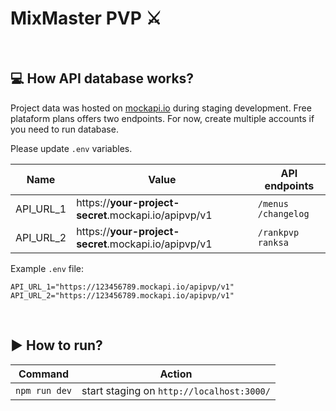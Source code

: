 # MixMaster PVP ⚔️

&nbsp;

## 💻 How API database works?

Project data was hosted on [mockapi.io](https://mockapi.io/) during staging development. Free plataform plans offers two endpoints. For now, create multiple accounts if you need to run database.

Please update `.env` variables.

| Name      | Value                                                | API endpoints         |
| --------- | ---------------------------------------------------- | --------------------- |
| API_URL_1 | https://**your-project-secret**.mockapi.io/apipvp/v1 | `/menus` `/changelog` |
| API_URL_2 | https://**your-project-secret**.mockapi.io/apipvp/v1 | `/rankpvp` `ranksa`   |

Example `.env` file:

```
API_URL_1="https://123456789.mockapi.io/apipvp/v1"
API_URL_2="https://123456789.mockapi.io/apipvp/v1"
```

&nbsp;

## ▶️ How to run?

| Command       | Action                                    |
| ------------- | ----------------------------------------- |
| `npm run dev` | start staging on `http://localhost:3000/` |